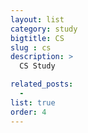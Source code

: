 ```yaml
---
layout: list
category: study
bigtitle: CS
slug : cs
description: >
  CS Study

related_posts:
  -
list: true
order: 4
---
```

